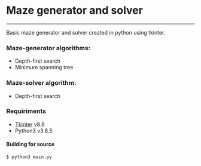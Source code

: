 # Maze generator and solver
---
Basic maze generator and solver created in python using tkinter.
### Maze-generator algorithms:
  - Depth-first search
  - Minimum spanning tree

### Maze-solver algorithm:
  - Depth-first search

### Requiriments

- [Tkinter](https://docs.python.org/3/library/tkinter.html) v8.6
- Python3 v3.8.5

#### Building for source
```sh
$ python3 main.py
```
